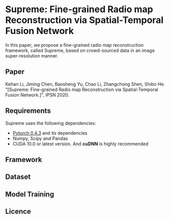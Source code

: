 # Supreme: Fine-grained Radio map Reconstruction via Spatial-Temporal Fusion Network
In this paper, we propose a fine-grained radio map reconstruction framework, called Supreme, based on
crowd-sourced data in an image super-resolution manner. 

## Paper
Kehan Li, Jiming Chen, Baosheng Yu, Chao Li, Zhangchong Shen, Shibo He. "[Supreme: Fine-grained Radio map Reconstruction via Spatial-Temporal Fusion Network.]", IPSN 2020.

## Requirements
Supreme uses the following dependencies:
* [Pytorch 0.4.3](https://pytorch.org/get-started/locally/) and its dependencies
* Numpy, Scipy and Pandas
* CUDA 10.0 or latest version. And **cuDNN** is highly recommended

## Framework

## Dataset

## Model Training

## Licence